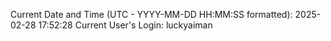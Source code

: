Current Date and Time (UTC - YYYY-MM-DD HH:MM:SS formatted): 2025-02-28 17:52:28
Current User's Login: luckyaiman
